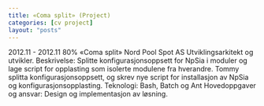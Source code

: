 ```yaml
---
title: «Coma split» (Project)
categories: [cv project]
layout: "posts"
---
```


2012.11 - 2012.11	80%	«Coma split»
Nord Pool Spot AS
Utviklingsarkitekt og utvikler.
Beskrivelse: Splitte konfigurasjonsoppsett for NpSia i moduler og lage script for opplasting som isolerte modulene fra hverandre.
Tommy splitta konfigurasjonsoppsett, og skrev nye script for installasjon av NpSia og konfigurasjonsopplasting.
Teknologi: Bash, Batch og Ant
Hovedoppgaver og ansvar: Design og implementasjon av løsning.